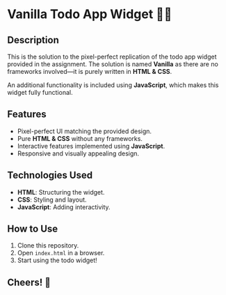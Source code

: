 # Vanilla Todo App Widget 🍦📝

## Description
This is the solution to the pixel-perfect replication of the todo app widget provided in the assignment. The solution is named **Vanilla** as there are no frameworks involved—it is purely written in **HTML & CSS**.

An additional functionality is included using **JavaScript**, which makes this widget fully functional.

## Features
- Pixel-perfect UI matching the provided design.
- Pure **HTML & CSS** without any frameworks.
- Interactive features implemented using **JavaScript**.
- Responsive and visually appealing design.

## Technologies Used
- **HTML**: Structuring the widget.
- **CSS**: Styling and layout.
- **JavaScript**: Adding interactivity.

## How to Use
1. Clone this repository.
2. Open `index.html` in a browser.
3. Start using the todo widget!

## Cheers! 🎉

